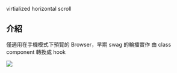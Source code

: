 virtialized horizontal scroll

## 介紹
僅適用在手機模式下預覽的 Browser，早期 swag 的輪播實作
由 class component 轉換成 hook

![](demo.gif)